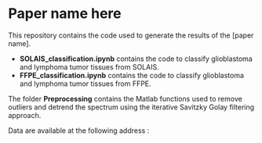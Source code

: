 # Paper name here

This repository contains the code used to generate the results of the [paper name].

- **SOLAIS_classification.ipynb** contains the code to classify glioblastoma and lymphoma tumor tissues from SOLAIS.
- **FFPE_classification.ipynb** contains the code to classify glioblastoma and lymphoma tumor tissues from FFPE.

The folder **Preprocessing** contains the Matlab functions used to remove outliers and detrend the spectrum using the iterative Savitzky Golay filtering approach.

Data are available at the following address : 
